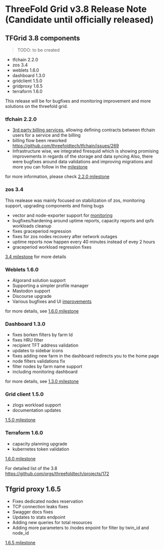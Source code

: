 # ThreeFold Grid v3.8 Release Note (Candidate until officially released)



## TFGrid 3.8 components

> TODO: to be created
- tfchain 2.2.0
- zos 3.4
- weblets 1.6.0
- dashboard 1.3.0
- gridclient 1.5.0
- gridproxy 1.6.5
- terraform 1.6.0

This release will be for bugfixes and monitoring improvement and more solutions on the threefold grid.

### tfchain 2.2.0
- [3rd party billing services](https://github.com/threefoldtech/tfchain/blob/12bc8842c7c321d22e36667a91dfc5d3c7d04ab8/substrate-node/pallets/pallet-smart-contract/service_consumer_contract_flow.md), allowing defining contracts between tfchain users for a service and the billing
- billing flow been reworked https://github.com/threefoldtech/tfchain/issues/269
- Infrastructure wise, we integrated firesquid which is showing promising improvements in regards of the storage and data syncing
Also, there were bugfixes around data validations and improving migrations and more you can follow in the [milestone](https://github.com/threefoldtech/tfchain/milestone/8) 

for more information, please check [2.2.0 milestone](https://github.com/threefoldtech/tfchain/milestone/8)

### zos 3.4
This realease was mainly focused on stabilization of zos, monitoring support, upgrading components and fixing bugs 
- vector and node-exporter support for [monitoring](https://metrics.grid.tf/) 
- bugfixes/hardening around uptime reports, capacity reports and qsfs workloads cleanup
- fixes graceperiod regression
- fixes for zos nodes recovery after network outages
- uptime reports now happen every 40 minutes instead of evey 2 hours
- graceperiod workload regression fixes

[3.4 milestone](https://github.com/threefoldtech/zos/milestone/11) for more details

### Weblets 1.6.0
- Algorand solution support
- Supporting a simpler profile manager
- Mastodon support
- Discourse upgrade
- Various bugfixes and UI [improvements](https://github.com/orgs/threefoldtech/projects/172/views/6)

for more details, see [1.6.0 milestone](https://github.com/threefoldtech/grid_weblets/milestone/10)

### Dashboard 1.3.0
- fixes borken filters by farm Id 
- fixes HRU filter
- recipient TFT address validation
- updates to sidebar icons 
- fixes adding new farm in the dashboard redirects you to the home page
- node filters validations fix
- filter nodes by farm name support
- including monitoring dashboard 

for more details, see [1.3.0 milestone](https://github.com/threefoldtech/tfgrid_dashboard/milestone/12)

### Grid client 1.5.0
- zlogs workload support
- documentation updates

[1.5.0 milestone](https://github.com/threefoldtech/grid3_client_ts/milestone/6)

### Terraform 1.6.0
- capacity planning upgrade
- kubernetes token validation

[1.6.0 milestone](https://github.com/threefoldtech/terraform-provider-grid/milestone/6)


For detailed list of the 3.8 https://github.com/orgs/threefoldtech/projects/172


## Tfgrid proxy 1.6.5
- Fixes dedicated nodes reservation
- TCP connection leaks fixes
- Swagger docs fixes
- Updates to stats endpoint 
- Adding new queries for total resources
- Adding more parameters to /nodes enpoint for filter by twin_id and node_id

[1.6.5 milestone](https://github.com/threefoldtech/tfgridclient_proxy/milestone/5)
